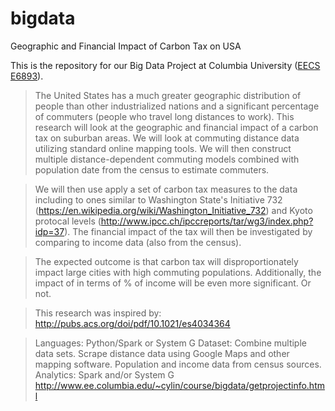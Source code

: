 # bigdata
Geographic and Financial Impact of Carbon Tax on USA

This is the repository for our Big Data Project at Columbia University (<a href="http://www.ee.columbia.edu/~cylin/course/bigdata/">EECS E6893</a>).



>The United States has a much greater geographic distribution of people than other industrialized nations and a significant percentage of commuters (people who travel long distances to work). This research will look at the geographic and financial impact of a carbon tax on suburban areas. We will look at commuting distance data utilizing standard online mapping tools. We will then construct multiple distance-dependent commuting models combined with population date from the census to estimate commuters. 

>We will then use apply a set of carbon tax measures to the data including to ones similar to Washington State's Initiative 732 (https://en.wikipedia.org/wiki/Washington_Initiative_732) and Kyoto protocal levels (http://www.ipcc.ch/ipccreports/tar/wg3/index.php?idp=37). The financial impact of the tax will then be investigated by comparing to income data (also from the census). 

>The expected outcome is that carbon tax will disproportionately impact large cities with high commuting populations. Additionally, the impact of in terms of % of income will be even more significant. Or not. 

>This research was inspired by: http://pubs.acs.org/doi/pdf/10.1021/es4034364 

>Languages: Python/Spark or System G
>Dataset: Combine multiple data sets. Scrape distance data using Google Maps and other mapping software. Population and income data from census sources. 
>Analytics: Spark and/or System G
http://www.ee.columbia.edu/~cylin/course/bigdata/getprojectinfo.html
